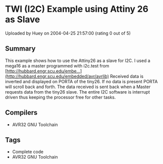 # TWI (I2C) Example using Attiny 26 as Slave

Uploaded by Huey on 2004-04-25 21:57:00 (rating 0 out of 5)

## Summary

This example shows how to use the Attiny26 as a slave for I2C. I used a mega16 as a master programmed with i2c.test from [http://hubbard.engr.scu.edu/embe...](http://hubbard.engr.scu.edu/embedded/avr/avrlib) Received data is inverted and displayed on PORTA of the tiny26. If no data is present PORTA will scroll back and forth. The data received is sent back when a Master requests data from the tiny26 slave. The entire I2C software is interrupt driven thus keeping the processor free for other tasks.

## Compilers

- AVR32 GNU Toolchain

## Tags

- Complete code
- AVR32 GNU Toolchain
